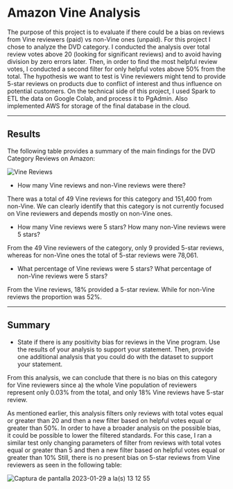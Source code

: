 # Amazon Vine Analysis

The purpose of this project is to evaluate if there could be a bias on reviews from Vine reviewers (paid) vs non-Vine ones (unpaid). For this project I chose to analyze the DVD category. I conducted the analysis over total review votes above 20 (looking for significant reviews) and to avoid having division by zero errors later. Then, in order to find the most helpful review votes, I conducted a second filter for only helpful votes above 50% from the total. The hypothesis we want to test is Vine reviewers might tend to provide 5-star reviews on products due to conflict of interest and thus influence on potential customers. On the technical side of this project, I used Spark to ETL the data on Google Colab, and process it to PgAdmin. Also implemented AWS for storage of the final database in the cloud.


---


## Results

The following table provides a summary of the main findings for the DVD Category Reviews on Amazon:

![Vine Reviews](https://user-images.githubusercontent.com/113866707/215303097-ae19099c-7d7c-4cb6-9d68-59403c2e3727.png)


* How many Vine reviews and non-Vine reviews were there?

There was a total of 49 Vine reviews for this category and 151,400 from non-Vine. We can clearly identify that this category is not currently focused on Vine reviewers and depends mostly on non-Vine ones.


* How many Vine reviews were 5 stars? How many non-Vine reviews were 5 stars?

From the 49 Vine reviewers of the category, only 9 provided 5-star reviews, whereas for non-Vine ones the total of 5-star reviews were 78,061.


* What percentage of Vine reviews were 5 stars? What percentage of non-Vine reviews were 5 stars?

From the Vine reviews, 18% provided a 5-star review. While for non-Vine reviews the proportion was 52%.


---

## Summary

* State if there is any positivity bias for reviews in the Vine program. Use the results of your analysis to support your statement. Then, provide one additional analysis that you could do with the dataset to support your statement.


From this analysis, we can conclude that there is no bias on this category for Vine reviewers since a) the whole Vine population of reviewers represent only 0.03% from the total, and only 18% Vine reviews have 5-star review.


As mentioned earlier, this analysis filters only reviews with total votes equal or greater than 20 and then a new filter based on helpful votes equal or greater than 50%. In order to have a broader analysis on the possible bias, it could be possible to lower the filtered standards.
For this case, I ran a similar test only changing parameters of filter from reviews with total votes equal or greater than 5 and then a new filter based on helpful votes equal or greater than 10%
Still, there is no present bias on 5-star reviews from Vine reviewers as seen in the following table:

![Captura de pantalla 2023-01-29 a la(s) 13 12 55](https://user-images.githubusercontent.com/113866707/215350474-da1d9767-6a2d-400f-bfaa-27d94330687e.png)

